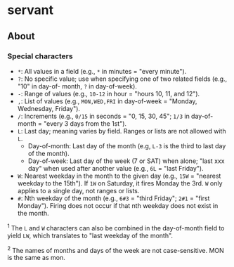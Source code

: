 # servant

## About

### Special characters

- `*`: All values in a field (e.g., `*` in minutes = "every minute").
- `?`: No specific value; use when specifying one of two related fields (e.g., "10" in day-of- month, `?` in
  day-of-week).
- `-`: Range of values (e.g., `10-12` in hour = "hours 10, 11, and 12").
- `,`: List of values (e.g., `MON,WED,FRI` in day-of-week = "Monday, Wednesday, Friday").
- `/`: Increments (e.g., `0/15` in seconds = "0, 15, 30, 45"; `1/3` in day-of-month = "every 3 days from the 1st").
- `L`: Last day; meaning varies by field. Ranges or lists are not allowed with `L`.
  - Day-of-month: Last day of the month (e.g, `L-3` is the third to last day of the month).
  - Day-of-week: Last day of the week (7 or SAT) when alone; "last xxx day" when used after
    another value (e.g., `6L` = "last Friday").
- `W`: Nearest weekday in the month to the given day (e.g., `15W` = "nearest weekday to the 15th"). If `1W` on
  Saturday, it fires Monday the 3rd. `W` only applies to a single day, not ranges or lists.
- `#`: Nth weekday of the month (e.g., `6#3` = "third Friday"; `2#1` = "first Monday"). Firing does not occur if
  that nth weekday does not exist in the month.

<sup>1</sup> The `L` and `W` characters can also be combined in the day-of-month field to yield `LW`, which
translates to "last weekday of the month".

<sup>2</sup> The names of months and days of the week are not case-sensitive. MON is the same as mon.
